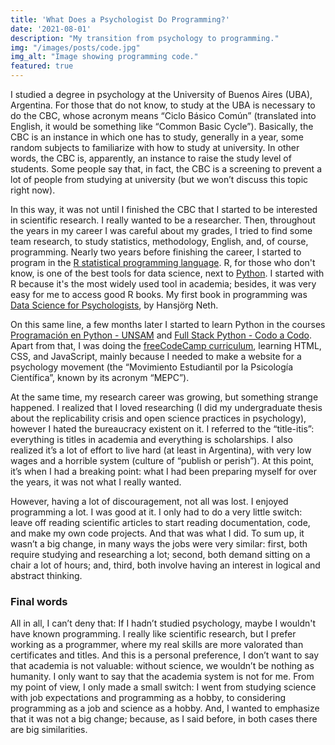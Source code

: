 ```yaml
---
title: 'What Does a Psychologist Do Programming?'
date: '2021-08-01'
description: "My transition from psychology to programming."
img: "/images/posts/code.jpg"
img_alt: "Image showing programming code."
featured: true
---
```


I studied a degree in psychology at the University of Buenos Aires (UBA), Argentina. For those that do not know, to study at the UBA is necessary to do the CBC, whose acronym means “Ciclo Básico Común” (translated into English, it would be something like “Common Basic Cycle”). Basically, the CBC is an instance in which one has to study, generally in a year, some random subjects to familiarize with how to study at university. In other words, the CBC is, apparently, an instance to raise the study level of students. Some people say that, in fact, the CBC is a screening to prevent a lot of people from studying at university (but we won’t discuss this topic right now).

In this way, it was not until I finished the CBC that I started to be interested in scientific research. I really wanted to be a researcher. Then, throughout the years in my career I was careful about my grades, I tried to find some team research, to study statistics, methodology, English, and, of course, programming. Nearly two years before finishing the career, I started to program in the [R statistical programming language](https://www.r-project.org/). R, for those who don't know, is one of the best tools for data science, next to [Python](https://www.python.org/). I started with R because it's the most widely used tool in academia; besides, it was very easy for me to access good R books. My first book in programming was [Data Science for Psychologists](https://bookdown.org/hneth/ds4psy/), by Hansjörg Neth. 

On this same line, a few months later I started to learn Python in the courses [Programación en Python - UNSAM](https://github.com/python-unsam/Programacion_en_Python_UNSAM) and [Full Stack Python - Codo a Codo](https://www.buenosaires.gob.ar/educacion/codocodo/el-programa). Apart from that, I was doing the [freeCodeCamp curriculum](https://www.freecodecamp.org/), learning HTML, CSS, and JavaScript, mainly because I needed to make a website for a psychology movement (the “Movimiento Estudiantil por la Psicología Científica”, known by its acronym “MEPC”). 

At the same time, my research career was growing, but something strange happened. I realized that I loved researching (I did my undergraduate thesis about the replicability crisis and open science practices in psychology), however I hated the bureaucracy existent on it. I referred to the “title-itis”: everything is titles in academia and everything is scholarships. I also realized it’s a lot of effort to live hard (at least in Argentina), with very low wages and a horrible system (culture of “publish or perish”). At this point, it’s when I had a breaking point: what I had been preparing myself for over the years, it was not what I really wanted.

However, having a lot of discouragement, not all was lost. I enjoyed programming a lot. I was good at it. I only had to do a very little switch: leave off reading scientific articles to start reading documentation, code, and make my own code projects. And that was what I did. To sum up, it wasn’t a big change, in many ways the jobs were very similar: first,  both require studying and researching a lot;  second, both demand sitting on a chair a lot of hours; and, third, both involve having an interest in logical and abstract thinking.

### Final words

All in all, I can’t deny that: If I hadn’t studied psychology, maybe I wouldn't have known programming. I really like scientific research, but I prefer working as a programmer, where my real skills are more valorated than certificates and titles. And this is a personal preference, I don’t want to say that academia is not valuable: without science, we wouldn’t be nothing as humanity. I only want to say that the academia system is not for me. From my point of view, I only made a small switch: I went from studying science with job expectations and programming as a hobby, to considering programming as a job and science as a hobby. And, I wanted to emphasize that it was not a big change; because, as I said before, in both cases there are big similarities. 

